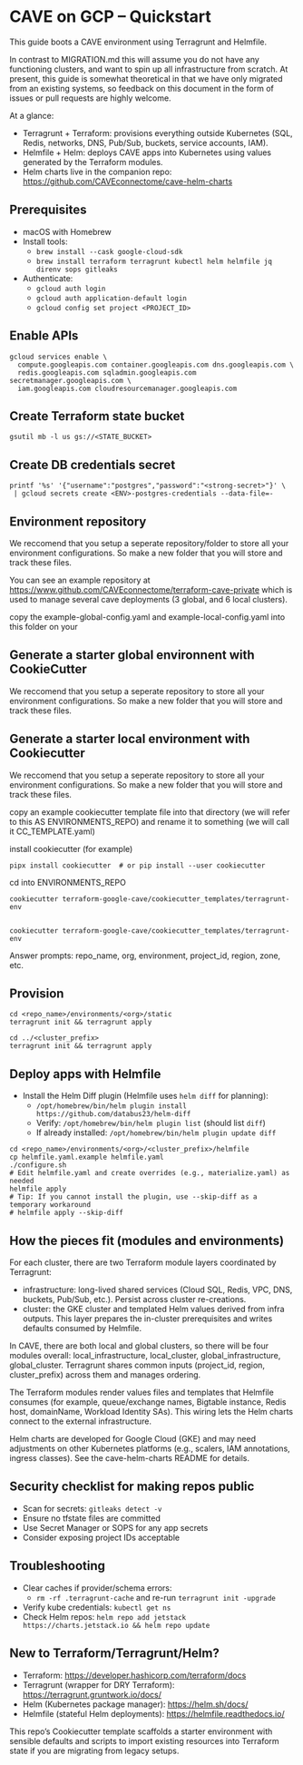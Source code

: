 # CAVE on GCP – Quickstart

This guide boots a CAVE environment using Terragrunt and Helmfile.


In contrast to MIGRATION.md this will assume you do not have any functioning clusters, and want to spin up all infrastructure from scratch.  At present, this guide is somewhat theoretical in that we have only migrated from an existing systems, so feedback on this document in the form of issues or pull requests are  highly welcome.

At a glance:
- Terragrunt + Terraform: provisions everything outside Kubernetes (SQL, Redis, networks, DNS, Pub/Sub, buckets, service accounts, IAM).
- Helmfile + Helm: deploys CAVE apps into Kubernetes using values generated by the Terraform modules.
- Helm charts live in the companion repo: https://github.com/CAVEconnectome/cave-helm-charts

## Prerequisites
- macOS with Homebrew
- Install tools:
  - `brew install --cask google-cloud-sdk`
  - `brew install terraform terragrunt kubectl helm helmfile jq direnv sops gitleaks`
- Authenticate:
  - `gcloud auth login`
  - `gcloud auth application-default login`
  - `gcloud config set project <PROJECT_ID>`

## Enable APIs
```
gcloud services enable \
  compute.googleapis.com container.googleapis.com dns.googleapis.com \
  redis.googleapis.com sqladmin.googleapis.com secretmanager.googleapis.com \
  iam.googleapis.com cloudresourcemanager.googleapis.com
```

## Create Terraform state bucket
```
gsutil mb -l us gs://<STATE_BUCKET>
```

## Create DB credentials secret
```
printf '%s' '{"username":"postgres","password":"<strong-secret>"}' \
 | gcloud secrets create <ENV>-postgres-credentials --data-file=-
```

## Environment repository
We reccomend that you setup a seperate repository/folder to store all your environment configurations. So make a new folder that you will store and track these files. 

You can see an example repository at https://www.github.com/CAVEconnectome/terraform-cave-private which is used to manage several cave deployments (3 global, and 6 local clusters).

copy the example-global-config.yaml and example-local-config.yaml into this folder on your 
## Generate a starter global environnent with CookieCutter

We reccomend that you setup a seperate repository to store all your environment configurations. So make a new folder that you will store and track these files. 

## Generate a starter local environment with Cookiecutter

We reccomend that you setup a seperate repository to store all your environment configurations. So make a new folder that you will store and track these files. 

copy an example cookiecutter template file into that directory (we will refer to this AS ENVIRONMENTS_REPO) and rename it to something (we will call it CC_TEMPLATE.yaml)

install cookiecutter (for example)
```
pipx install cookiecutter  # or pip install --user cookiecutter
```


cd into ENVIRONMENTS_REPO

```
cookiecutter terraform-google-cave/cookiecutter_templates/terragrunt-env


cookiecutter terraform-google-cave/cookiecutter_templates/terragrunt-env
```
Answer prompts: repo_name, org, environment, project_id, region, zone, etc.



## Provision
```
cd <repo_name>/environments/<org>/static
terragrunt init && terragrunt apply

cd ../<cluster_prefix>
terragrunt init && terragrunt apply
```

## Deploy apps with Helmfile
- Install the Helm Diff plugin (Helmfile uses `helm diff` for planning):
  - `/opt/homebrew/bin/helm plugin install https://github.com/databus23/helm-diff`
  - Verify: `/opt/homebrew/bin/helm plugin list` (should list `diff`)
  - If already installed: `/opt/homebrew/bin/helm plugin update diff`

```
cd <repo_name>/environments/<org>/<cluster_prefix>/helmfile
cp helmfile.yaml.example helmfile.yaml
./configure.sh
# Edit helmfile.yaml and create overrides (e.g., materialize.yaml) as needed
helmfile apply
# Tip: If you cannot install the plugin, use --skip-diff as a temporary workaround
# helmfile apply --skip-diff
```



## How the pieces fit (modules and environments)

For each cluster, there are two Terraform module layers coordinated by Terragrunt:
- infrastructure: long-lived shared services (Cloud SQL, Redis, VPC, DNS, buckets, Pub/Sub, etc.). Persist across cluster re-creations.
- cluster: the GKE cluster and templated Helm values derived from infra outputs. This layer prepares the in-cluster prerequisites and writes defaults consumed by Helmfile.

In CAVE, there are both local and global clusters, so there will be four modules overall: local_infrastructure, local_cluster, global_infrastructure, global_cluster. Terragrunt shares common inputs (project_id, region, cluster_prefix) across them and manages ordering.

The Terraform modules render values files and templates that Helmfile consumes (for example, queue/exchange names, Bigtable instance, Redis host, domainName, Workload Identity SAs). This wiring lets the Helm charts connect to the external infrastructure.

Helm charts are developed for Google Cloud (GKE) and may need adjustments on other Kubernetes platforms (e.g., scalers, IAM annotations, ingress classes). See the cave-helm-charts README for details.

## Security checklist for making repos public
- Scan for secrets: `gitleaks detect -v`
- Ensure no tfstate files are committed
- Use Secret Manager or SOPS for any app secrets
- Consider exposing project IDs acceptable

## Troubleshooting
- Clear caches if provider/schema errors:
  - `rm -rf .terragrunt-cache` and re-run `terragrunt init -upgrade`
- Verify kube credentials: `kubectl get ns`
- Check Helm repos: `helm repo add jetstack https://charts.jetstack.io && helm repo update`

## New to Terraform/Terragrunt/Helm?
- Terraform: https://developer.hashicorp.com/terraform/docs
- Terragrunt (wrapper for DRY Terraform): https://terragrunt.gruntwork.io/docs/
- Helm (Kubernetes package manager): https://helm.sh/docs/
- Helmfile (stateful Helm deployments): https://helmfile.readthedocs.io/

This repo’s Cookiecutter template scaffolds a starter environment with sensible defaults and scripts to import existing resources into Terraform state if you are migrating from legacy setups.
